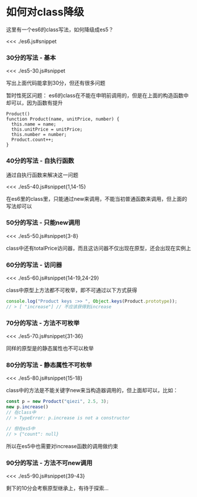 # 如何对class降级

这里有一个es6的class写法，如何降级成es5？

<<< ./es6.js#snippet


### 30分的写法 - 基本

<<< ./es5-30.js#snippet

写出上面代码能拿到30分，但还有很多问题

暂时性死区问题： es6的class在不能在申明前调用的，但是在上面的构造函数中却可以，因为函数有提升

```js{1}
Product()
function Product(name, unitPrice, number) {
  this.name = name;
  this.unitPrice = unitPrice;
  this.number = number;
  Product.count++;
}
```

### 40分的写法 - 自执行函数

通过自执行函数来解决这一问题

<<< ./es5-40.js#snippet{1,14-15}

在es6里的class里，只能通过new来调用，不能当初普通函数来调用，但上面的写法却可以

### 50分的写法 - 只能new调用

<<< ./es5-50.js#snippet{3-8}

class中还有totalPrice访问器，而且这访问器不仅出现在原型，还会出现在实例上

### 60分的写法 - 访问器

<<< ./es5-60.js#snippet{14-19,24-29}

class中原型上方法都不可枚举，即不可通过以下方式获得

```js
console.log("Product keys :>> ", Object.keys(Product.prototype));
// > [ "increase"] // 不应该获得到increase
```

### 70分的写法 - 方法不可枚举

<<< ./es5-70.js#snippet{31-36}

同样的原型是的静态属性也不可以枚举

### 80分的写法 - 静态属性不可枚举

<<< ./es5-80.js#snippet{15-18}

class中的方法是不能关键字new来当构造器调用的，但上面却可以，比如：

```js
const p = new Product("qiezi", 2.5, 3);
new p.increase()
// 在class中
// > TypeError: p.increase is not a constructor

// 但在es5中
// > {"count": null}
```

所以在es5中也需要对increase函数的调用做约束

### 90分的写法 - 方法不可new调用

<<< ./es5-90.js#snippet{39-43}

剩下的10分会考察原型继承上，有待于探索...
